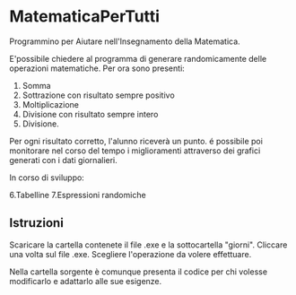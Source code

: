 # MatematicaPerTutti
Programmino per Aiutare nell'Insegnamento della Matematica.

E'possibile chiedere al programma di generare randomicamente delle operazioni matematiche.
Per ora sono presenti:
1. Somma
2. Sottrazione con risultato sempre positivo
3. Moltiplicazione
4. Divisione con risultato sempre intero
5. Divisione.

Per ogni risultato corretto, l'alunno riceverà un punto. é possibile poi monitorare nel corso del tempo i miglioramenti attraverso dei grafici generati con i dati giornalieri.

In corso di sviluppo:

6.Tabelline
7.Espressioni randomiche

## Istruzioni
Scaricare la cartella contenete il file .exe e la sottocartella "giorni".
Cliccare una volta sul file .exe.
Scegliere l'operazione da volere effettuare.

Nella cartella sorgente è comunque presenta il codice per chi volesse modificarlo e adattarlo alle sue esigenze.


